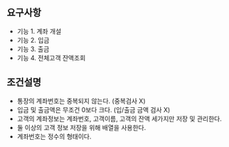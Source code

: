 ## 요구사항

- 기능 1. 계좌 개설
- 기능 2. 입금
- 기능 3. 출금
- 기능 4. 전체고객 잔액조회

## 조건설명

- 통장의 계좌번호는 중복되지 않는다. (중복검사 X)
- 입금 및 출금액은 무조건 0보다 크다. (입/출금 금액 검사 X)
- 고객의 계좌정보는 계좌번호, 고객이름, 고객의 잔액 세가지만 저장 및 관리한다.
- 둘 이상의 고객 정보 저장을 위해 배열을 사용한다.
- 계좌번호는 정수의 형태이다.
